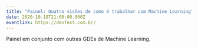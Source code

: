```yaml
---
title: "Painel: Quatro visões de como é trabalhar com Machine Learning"
date: 2020-10-18T21:00:00.000Z
eventlink: https://devfest.com.br/
---
```

Painel em conjunto com outras GDEs de Machine Learning.